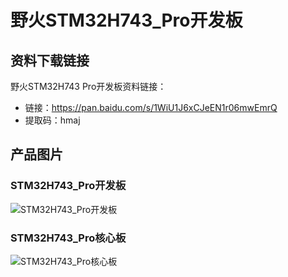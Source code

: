 # 野火STM32H743_Pro开发板

## 资料下载链接
野火STM32H743 Pro开发板资料链接：
* 链接：https://pan.baidu.com/s/1WiU1J6xCJeEN1r06mwEmrQ 
* 提取码：hmaj 


## 产品图片
### STM32H743_Pro开发板
![STM32H743_Pro开发板](https://raw.githubusercontent.com/wiki/Embdefire/products/images/STM32系列产品/STM32H743_Pro开发板/STM32H743_Pro开发板.jpg)

### STM32H743_Pro核心板
![STM32H743_Pro核心板](https://raw.githubusercontent.com/wiki/Embdefire/products/images/STM32系列产品/STM32H743_Pro开发板/STM32H743_Pro核心板.jpg)